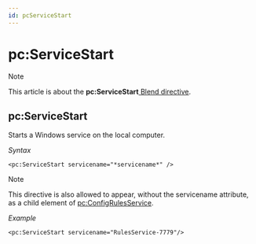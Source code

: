 ```yaml
---
id: pcServiceStart
---
```


# pc:ServiceStart



> [!NOTE]
> This article is about the **pc:ServiceStart**[ Blend directive](/docs/Repositories/Blend%20directives).

## **pc:ServiceStart**

Starts a Windows service on the local computer.

*Syntax*

```
<pc:ServiceStart servicename="*servicename*" />
```

> [!NOTE]
> This directive is also allowed to appear, without the servicename attribute, as a child element of [pc:ConfigRulesService](/docs/Repositories/Blend%20directives/pcConfigRulesService.md).

*Example*

```language-xml
<pc:ServiceStart servicename="RulesService-7779"/>
```

 